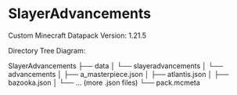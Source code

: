 # SlayerAdvancements

Custom Minecraft Datapack
Version: 1.21.5

Directory Tree Diagram:

SlayerAdvancements
├── data
│   └── slayeradvancements
│       └── advancements
│           ├── a_masterpiece.json
│           ├── atlantis.json
│           ├── bazooka.json
│           └── ... (more .json files)
└── pack.mcmeta

                                                                            
